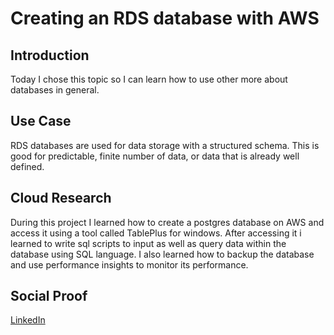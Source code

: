 # Creating an RDS database with AWS

## Introduction

Today I chose this topic so I can learn how to use other more about databases in general.

## Use Case

RDS databases are used for data storage with a structured schema. This is good for predictable, finite number of data, or data that is already well defined.

## Cloud Research

During this project I learned how to create a postgres database on AWS and access it using a tool called TablePlus for windows. After accessing it i learned to write sql scripts to input as well as query data within the database using SQL language. I also learned how to backup the database and use performance insights to monitor its performance.

## Social Proof

[LinkedIn](https://www.linkedin.com/posts/rockyle98_100daysofcloud-sql-aws-activity-6816749368759115777-C7g6)